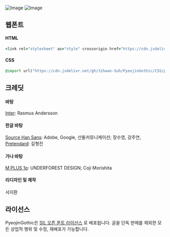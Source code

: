 ![Image](https://github.com/user-attachments/assets/71f76f4c-4236-4705-ab4c-3a674e2bdc01)
![Image](https://github.com/user-attachments/assets/3a0428f9-b62f-4688-8035-0e9aa050bf13)

## 웹폰트
#### HTML
```Ruby
<link rel="stylesheet" as="style" crossorigin href="https://cdn.jsdelivr.net/gh/Jihwan-Suh/PyeojinGothic/CSS/pyeojin-font.css"/>
```
#### CSS
```Ruby
@import url("https://cdn.jsdelivr.net/gh/Jihwan-Suh/PyeojinGothic/CSS/pyeojin-font.css");
```

## 크레딧
#### 바탕<br/>
[Inter](https://github.com/rsms/inter): Rasmus Andersson

#### 한글 바탕<br/>
[Source Han Sans](https://github.com/adobe-fonts/source-han-sans): Adobe, Google, 산돌커뮤니케이션; 장수영, 강주연, [Pretendard](https://github.com/orioncactus/pretendard): 길형진

#### 가나 바탕<br/>
[M PLUS 1p](https://github.com/coz-m/MPLUS_FONTS): UNDERFOREST DESIGN; Coji Morishita

#### 리디자인 및 제작<br/>
서지환


## 라이선스
PyeojinGothic은 [SIL 오픈 폰트 라이선스](https://openfontlicense.org/) 로 배포됩니다. 글꼴 단독 판매를 제외한 모든 상업적 행위 및 수정, 재배포가 가능합니다.
